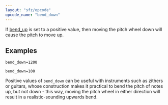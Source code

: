 ```yaml
---
layout: "sfz/opcode"
opcode_name: "bend_down"
---
```

If [bend_up](bend_up) is set to a positive value,
then moving the pitch wheel down will cause the pitch to move up.

## Examples

```
bend_down=1200

bend_down=100
```
Positive values of `bend_down` can be useful with instruments such as zithers or
guitars, whose construction makes it practical to bend the pitch of notes up,
but not down - this way, moving the pitch wheel in either direction will result
in a realistic-sounding upwards bend.
